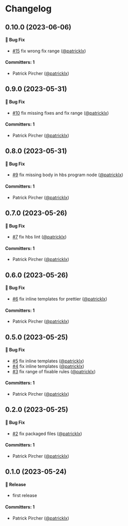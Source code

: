# Changelog








## 0.10.0 (2023-06-06)

#### :bug: Bug Fix
* [#15](https://github.com/patricklx/eslint-plugin-ember-template-lint/pull/15) fix wrong fix range ([@patricklx](https://github.com/patricklx))

#### Committers: 1
- Patrick Pircher ([@patricklx](https://github.com/patricklx))


## 0.9.0 (2023-05-31)

#### :bug: Bug Fix
* [#10](https://github.com/patricklx/eslint-plugin-ember-template-lint/pull/10) fix missing fixes and fix range ([@patricklx](https://github.com/patricklx))

#### Committers: 1
- Patrick Pircher ([@patricklx](https://github.com/patricklx))


## 0.8.0 (2023-05-31)

#### :bug: Bug Fix
* [#9](https://github.com/patricklx/eslint-plugin-ember-template-lint/pull/9) fix missing body in hbs program node ([@patricklx](https://github.com/patricklx))

#### Committers: 1
- Patrick Pircher ([@patricklx](https://github.com/patricklx))


## 0.7.0 (2023-05-26)

#### :bug: Bug Fix
* [#7](https://github.com/patricklx/eslint-plugin-ember-template-lint/pull/7) fix hbs lint ([@patricklx](https://github.com/patricklx))

#### Committers: 1
- Patrick Pircher ([@patricklx](https://github.com/patricklx))


## 0.6.0 (2023-05-26)

#### :bug: Bug Fix
* [#6](https://github.com/patricklx/eslint-plugin-ember-template-lint/pull/6) fix inline templates for prettier ([@patricklx](https://github.com/patricklx))

#### Committers: 1
- Patrick Pircher ([@patricklx](https://github.com/patricklx))


## 0.5.0 (2023-05-25)

#### :bug: Bug Fix
* [#5](https://github.com/patricklx/eslint-plugin-ember-template-lint/pull/5) fix inline templates ([@patricklx](https://github.com/patricklx))
* [#4](https://github.com/patricklx/eslint-plugin-ember-template-lint/pull/4) fix inline templates ([@patricklx](https://github.com/patricklx))
* [#3](https://github.com/patricklx/eslint-plugin-ember-template-lint/pull/3) fix range of fixable rules ([@patricklx](https://github.com/patricklx))

#### Committers: 1
- Patrick Pircher ([@patricklx](https://github.com/patricklx))


## 0.2.0 (2023-05-25)

#### :bug: Bug Fix
* [#2](https://github.com/patricklx/eslint-plugin-ember-template-lint/pull/2) fix packaged files ([@patricklx](https://github.com/patricklx))

#### Committers: 1
- Patrick Pircher ([@patricklx](https://github.com/patricklx))

## 0.1.0 (2023-05-24)

#### :rocket: Release
* first release

#### Committers: 1
- Patrick Pircher ([@patricklx](https://github.com/patricklx))
